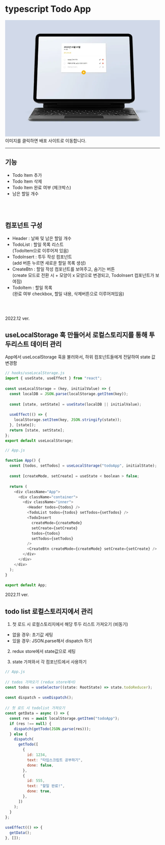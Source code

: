 # typescript Todo App

<a href="https://hm-tsc-todo-app.netlify.app/" target="_blank"><img src="https://raw.githubusercontent.com/hyemin12/2022_portfolio/master/public/assets/nodejs-mysql.webp" /></a>
이미지를 클릭하면 배포 사이트로 이동합니다.

<hr>

## 기능

- Todo Item 추가
- Todo Item 삭제
- Todo Item 완료 여부 (체크박스)
- 남은 할일 개수

<br>
<br>

## 컴포넌트 구성

- Header : 날짜 및 남은 할일 개수
- TodoList : 할일 목록 리스트 <br>(TodoItem으로 이루어져 있음)
- TodoInsert : 투두 작성 컴포넌트 <br>(add 버튼 누르면 새로운 할일 목록 생성)
- CreateBtn : 할일 작성 컴포넌트를 보여주고, 숨기는 버튼 <br>(create 모드로 전환 시 + 모양이 x 모양으로 변경되고, TodoInsert 컴포넌트가 보여짐)
- TodoItem : 할일 목록 <br>(완료 여부 checkbox, 할일 내용, 삭제버튼으로 이루어져있음)

<br>
<br>

2022.12 ver.

## useLocalStorage 훅 만들어서 로컬스토리지를 통해 투두리스트 데이터 관리

App에서 useLocalStorage 훅을 불러와서, 하위 컴포넌트들에게 전달하여 state 값 변경함

```js
// hooks/useLocalStorage.js
import { useState, useEffect } from "react";

const useLocalStorage = (key, initialValue) => {
  const localDB = JSON.parse(localStorage.getItem(key));

  const [state, setState] = useState(localDB || initialValue);

  useEffect(() => {
    localStorage.setItem(key, JSON.stringify(state));
  }, [state]);
  return [state, setState];
};
export default useLocalStorage;
```

```js
// App.js

function App() {
  const [todos, setTodos] = useLocalStorage("todoApp", initialState);

  const [createMode, setCreate] = useState < boolean > false;

  return (
    <div className="App">
      <div className="container">
        <div className="inner">
          <Header todos={todos} />
          <TodoList todos={todos} setTodos={setTodos} />
          <TodoInsert
            createMode={createMode}
            setCreate={setCreate}
            todos={todos}
            setTodos={setTodos}
          />
          <CreateBtn createMode={createMode} setCreate={setCreate} />
        </div>
      </div>
    </div>
  );
}

export default App;
```

2022.11 ver.

## todo list 로컬스토리지에서 관리

1. 첫 로드 시 로컬스토리지에서 해당 투두 리스트 가져오기 (비동기)

- 없을 경우: 초기값 세팅
- 있을 경우: JSON.parse해서 dispatch 하기

2. redux store에서 state값으로 세팅

3. state 가져와서 각 컴포넌트에서 사용하기

```js
// App.js

// todos 가져오기 (redux store에서)
const todos = useSelector((state: RootState) => state.todoReducer);

const dispatch = useDispatch();

// 첫 로드 시 todolist 가져오기
const getData = async () => {
  const res = await localStorage.getItem("todoApp");
  if (res !== null) {
    dispatch(getTodo(JSON.parse(res)));
  } else {
    dispatch(
      getTodo([
        {
          id: 1234,
          text: "타입스크립트 공부하기",
          done: false,
        },
        {
          id: 555,
          text: "할일 완료!",
          done: true,
        },
      ])
    );
  }
};

useEffect(() => {
  getData();
}, []);
```
